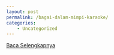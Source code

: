 ```yaml
---
layout: post
permalink: /bagai-dalam-mimpi-karaoke/
categories:
    - Uncategorized
---
```


[Baca Selengkapnya](/09)